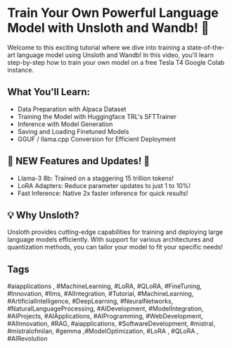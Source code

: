 # Train Your Own Powerful Language Model with Unsloth and Wandb! 🚀

Welcome to this exciting tutorial where we dive into training a state-of-the-art language model using Unsloth and Wandb! In this video, you'll learn step-by-step how to train your own model on a free Tesla T4 Google Colab instance.

## What You'll Learn:
- Data Preparation with Alpaca Dataset
- Training the Model with Huggingface TRL's SFTTrainer
- Inference with Model Generation
- Saving and Loading Finetuned Models
- GGUF / llama.cpp Conversion for Efficient Deployment

## 🔔 NEW Features and Updates! 🔔
- Llama-3 8b: Trained on a staggering 15 trillion tokens!
- LoRA Adapters: Reduce parameter updates to just 1 to 10%!
- Fast Inference: Native 2x faster inference for quick results!

## 💡 Why Unsloth?
Unsloth provides cutting-edge capabilities for training and deploying large language models efficiently. With support for various architectures and quantization methods, you can tailor your model to fit your specific needs!

## Tags
#aiapplications , #MachineLearning, #LoRA, #QLoRA, #FineTuning, #Innovation, #llms, #AIIntegration, #Tutorial,  #MachineLearning, #ArtificialIntelligence, #DeepLearning, #NeuralNetworks, #NaturalLanguageProcessing, #AIDevelopment, #ModelIntegration, #AIProjects, #AIApplications, #AIProgramming, #WebDevelopment,  #AIInnovation, #RAG, #aiapplications, #SoftwareDevelopment, #mistral, #mistralofmilan, #gemma ,#ModelOptimization, #LoRA , #QLoRA , #AIRevolution

